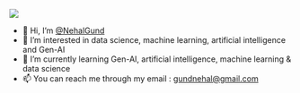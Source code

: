 ![](https://komarev.com/ghpvc/?username=NehalGund&style=plastic)
- 👋 Hi, I’m [@NehalGund](https://github.com/NehalGund)
- 👀 I’m interested in data science, machine learning, artificial intelligence and Gen-AI
- 🌱 I’m currently learning Gen-AI, artificial intelligence, machine learning & data science
- 📫 You can reach me through my email : gundnehal@gmail.com

<!---
NehalGund/NehalGund is a ✨ special ✨💞️ repository because its `README.md` (this file) appears on your GitHub profile.
You can click the Preview link to take a look at your changes.
--->
